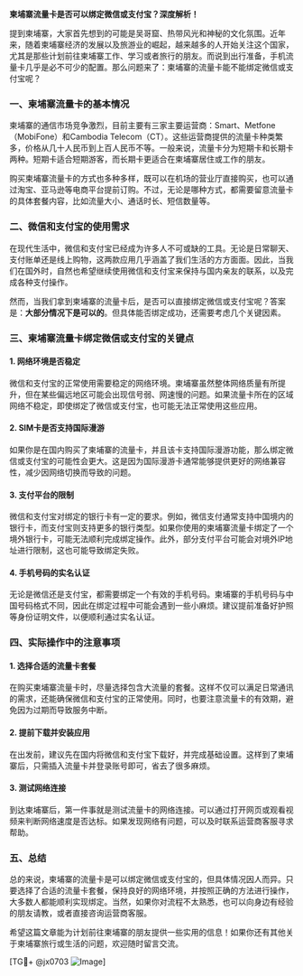 **柬埔寨流量卡是否可以绑定微信或支付宝？深度解析！**

提到柬埔寨，大家首先想到的可能是吴哥窟、热带风光和神秘的文化氛围。近年来，随着柬埔寨经济的发展以及旅游业的崛起，越来越多的人开始关注这个国家，尤其是那些计划前往柬埔寨工作、学习或者旅行的朋友。而说到出行准备，手机流量卡几乎是必不可少的配置。那么问题来了：柬埔寨的流量卡能不能绑定微信或支付宝呢？

### 一、柬埔寨流量卡的基本情况

柬埔寨的通信市场竞争激烈，目前主要有三家主要运营商：Smart、Metfone（MobiFone）和Cambodia Telecom（CT）。这些运营商提供的流量卡种类繁多，价格从几十人民币到上百人民币不等。一般来说，流量卡分为短期卡和长期卡两种。短期卡适合短期游客，而长期卡更适合在柬埔寨居住或工作的朋友。

购买柬埔寨流量卡的方式也多种多样，既可以在机场的营业厅直接购买，也可以通过淘宝、亚马逊等电商平台提前订购。不过，无论是哪种方式，都需要留意流量卡的具体套餐内容，比如流量大小、通话时长、短信数量等。

### 二、微信和支付宝的使用需求

在现代生活中，微信和支付宝已经成为许多人不可或缺的工具。无论是日常聊天、支付账单还是线上购物，这两款应用几乎涵盖了我们生活的方方面面。因此，当我们在国外时，自然也希望继续使用微信和支付宝来保持与国内亲友的联系，以及完成各种支付操作。

然而，当我们拿到柬埔寨的流量卡后，是否可以直接绑定微信或支付宝呢？答案是：**大部分情况下是可以的**。但具体能否绑定成功，还需要考虑几个关键因素。

### 三、柬埔寨流量卡绑定微信或支付宝的关键点

#### 1. **网络环境是否稳定**
微信和支付宝的正常使用需要稳定的网络环境。柬埔寨虽然整体网络质量有所提升，但在某些偏远地区可能会出现信号弱、网速慢的问题。如果流量卡所在的区域网络不稳定，即使绑定了微信或支付宝，也可能无法正常使用这些应用。

#### 2. **SIM卡是否支持国际漫游**
如果你是在国内购买了柬埔寨的流量卡，并且该卡支持国际漫游功能，那么绑定微信或支付宝的可能性会更大。这是因为国际漫游卡通常能够提供更好的网络兼容性，减少因网络切换而导致的问题。

#### 3. **支付平台的限制**
微信和支付宝对绑定的银行卡有一定的要求。例如，微信支付通常支持中国境内的银行卡，而支付宝则支持更多的银行类型。如果你使用的柬埔寨流量卡绑定了一个境外银行卡，可能无法顺利完成绑定操作。此外，部分支付平台可能会对境外IP地址进行限制，这也可能导致绑定失败。

#### 4. **手机号码的实名认证**
无论是微信还是支付宝，都需要绑定一个有效的手机号码。柬埔寨的手机号码与中国号码格式不同，因此在绑定过程中可能会遇到一些小麻烦。建议提前准备好护照等身份证明文件，以便顺利通过实名认证。

### 四、实际操作中的注意事项

#### 1. **选择合适的流量卡套餐**
在购买柬埔寨流量卡时，尽量选择包含大流量的套餐。这样不仅可以满足日常通讯的需求，还能确保微信和支付宝的正常使用。同时，也要注意流量卡的有效期，避免因为过期而导致服务中断。

#### 2. **提前下载并安装应用**
在出发前，建议先在国内将微信和支付宝下载好，并完成基础设置。这样到了柬埔寨后，只需插入流量卡并登录账号即可，省去了很多麻烦。

#### 3. **测试网络连接**
到达柬埔寨后，第一件事就是测试流量卡的网络连接。可以通过打开网页或观看视频来判断网络速度是否达标。如果发现网络有问题，可以及时联系运营商客服寻求帮助。

### 五、总结

总的来说，柬埔寨的流量卡是可以绑定微信或支付宝的，但具体情况因人而异。只要选择了合适的流量卡套餐，保持良好的网络环境，并按照正确的方法进行操作，大多数人都能顺利实现绑定。当然，如果你对流程不太熟悉，也可以向身边有经验的朋友请教，或者直接咨询运营商客服。

希望这篇文章能为计划前往柬埔寨的朋友提供一些实用的信息！如果你还有其他关于柬埔寨旅行或生活的问题，欢迎随时留言交流。

[TG💪+ @jx0703 ![Image](https://github.com/user-attachments/assets/dbca1d08-cadb-493c-b0ec-ad6f7a83f270)]